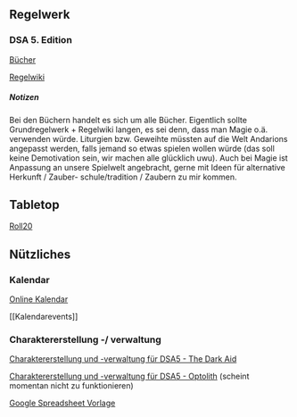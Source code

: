 ## Regelwerk

### DSA 5. Edition

[Bücher](https://drive.google.com/drive/u/0/folders/154esYqKQl1wrRZN9gjpGEbHr-mTBbEjP)
 
[Regelwiki](https://dsa.ulisses-regelwiki.de/)
 
 
##### Notizen

Bei den Büchern handelt es sich um alle Bücher. Eigentlich sollte Grundregelwerk + Regelwiki langen, es sei denn, dass man Magie o.ä. verwenden würde.
Liturgien bzw. Geweihte müssten auf die Welt Andarions angepasst werden, falls jemand so etwas spielen wollen würde (das soll keine Demotivation sein, wir machen alle glücklich uwu).
Auch bei Magie ist Anpassung an unsere Spielwelt angebracht, gerne mit Ideen für alternative Herkunft / Zauber- schule/tradition / Zaubern zu mir kommen.

## Tabletop

[Roll20](https://app.roll20.net/join/18857741/vctNLQ) 

## Nützliches

### Kalendar

[Online Kalendar](https://app.fantasy-calendar.com/calendars/e805df96f965310bcbaf8094467b6766)
 
[[Kalendarevents]]
 

### Charaktererstellung -/ verwaltung
 
[Charaktererstellung und -verwaltung für DSA5 - The Dark Aid](https://drive.google.com/file/d/19I2MsQtxiEk7NmkAFM8noCkdmQliEk5V/view?usp=drive_link) 
 
[Charaktererstellung und -verwaltung für DSA5 - Optolith](https://optolith.app/de) (scheint momentan nicht zu funktionieren)
 
[Google Spreadsheet Vorlage](https://docs.google.com/spreadsheets/d/150AZZ81ZyQjkRpw3b11dm-vfYVibMrWe_n-5z4VH7K0/edit?usp=sharing) 
 

